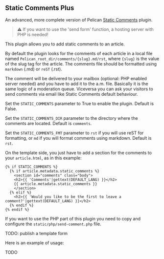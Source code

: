 Static Comments Plus
--------------------

An advanced, more complete version of Pelican [Static Comments](https://github.com/getpelican/pelican-plugins/tree/master/static_comments) plugin.

>:warning: If you want to use the 'send form' function, a hosting server with PHP is needed!

This plugin allows you to add static comments to an article.

By default the plugin looks for the comments of each article in a local file named
``Pelican_root_dir/comments/{slug}.md/rst``, where ``{slug}`` is the value of the slug tag for the
article. The comments file should be formatted using ``markdown`` (.md) or ``reST`` (.rst).

The comment will be delivered to your mailbox (optional: PHP enabled server needed) and you have to add it to the a.m. file. Basically it is
the same logic of a moderation queue. Viceversa you can ask your visitors to send comments via email like Static Comments default behaviour.

Set the ``STATIC_COMMENTS`` parameter to True to enable the plugin. Default is
False.

Set the ``STATIC_COMMENTS_DIR`` parameter to the directory where the comments
are located. Default is ``comments``.

Set the ``STATIC_COMMENTS_FMT`` parameter to ``rst`` if you will use reST for formatting, 
or ``md`` if you will format comments using markdown. Default is ``rst``.

On the template side, you just have to add a section for the comments to your
``article.html``, as in this example:

    {% if STATIC_COMMENTS %}
      {% if article.metadata.static_comments %}
        <section id="comments" class="body">
        <h2>{{ 'Comments'|gettext(DEFAULT_LANG) }}</h2>
        {{ article.metadata.static_comments }}
        </section>
      {% elif %}
        <h2>{{ 'Would you like to be the first to leave a comment?'|gettext(DEFAULT_LANG) }}</h2>
      {% endif %}
    {% endif %}

If you want to use the PHP part of this plugin you need to copy and configure the ``static/php/send-comment.php`` file.

TODO: publish a template form

Here is an example of usage:

TODO
